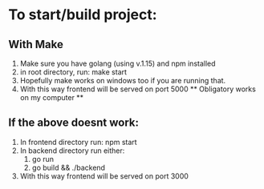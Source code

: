 # To start/build project:

## With Make

1. Make sure you have golang (using v.1.15) and npm installed
2. in root directory, run: make start
3. Hopefully make works on windows too if you are running that.
4. With this way frontend will be served on port 5000
** Obligatory works on my computer **

## If the above doesnt work:

1. In frontend directory run: npm start
2. In backend directory run either:
    1. go run
    2. go build && ./backend
3. With this way frontend will be served on port 3000


